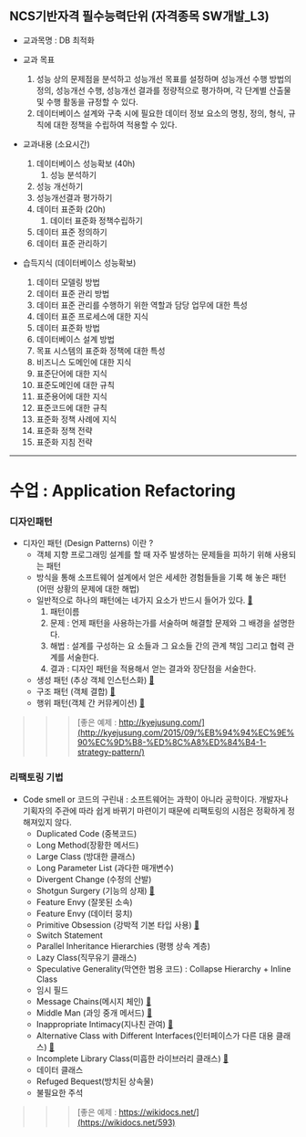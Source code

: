 ## NCS기반자격 필수능력단위 (자격종목 SW개발_L3)
* 교과목명 : DB 최적화


* 교과 목표
    1. 성능 상의 문제점을 분석하고 성능개선 목표를 설정하며 성능개선 수행 방법의 정의, 성능개선 수행, 성능개선 결과를 정량적으로 평가하며, 각 단계별 산출물 및 수행 활동을 규정할 수 있다.
    2. 데이터베이스 설계와 구축 시에 필요한 데이터 정보 요소의 명칭, 정의, 형식, 규칙에 대한 정책을 수립하여 적용할 수 있다.


* 교과내용 (소요시간)
    1. 데이터베이스 성능확보 (40h)
        1. 성능 분석하기
	2. 성능 개선하기
	3. 성능개선결과 평가하기
    2. 데이터 표준화 (20h)
        1. 데이터 표준화 정책수립하기
	2. 데이터 표준 정의하기
	3. 데이터 표준 관리하기


* 습득지식 (데이터베이스 성능확보)
    1. 데이터 모델링 방법
    2. 데이터 표준 관리 방법
    3. 데이터 표준 관리를 수행하기 위한 역할과 담당 업무에 대한 특성
    4. 데이터 표준 프로세스에 대한 지식
    5. 데이터 표준화 방법
    6. 데이터베이스 설계 방법
    7. 목표 시스템의 표준화 정책에 대한 특성
    8. 비즈니스 도메인에 대한 지식
    9. 표준단어에 대한 지식
    10. 표준도메인에 대한 규칙
    11. 표준용어에 대한 지식
    12. 표준코드에 대한 규칙
    13. 표준화 정책 사례에 지식
    14. 표준화 정책 전략
    15. 표준화 지침 전략
--------

# 수업 : Application Refactoring

### 디자인패턴
* 디자인 패턴 (Design Patterns) 이란 ?
    * 객체 지향 프로그래밍 설계를 할 때 자주 발생하는 문제들을 피하기 위해 사용되는 패턴
    * 방식을 통해 소프트웨어 설계에서 얻은 세세한 경험들들을 기록 해 놓은 패턴(어떤 상황의 문제에 대한 해법)
    * 일반적으로 하나의 패턴에는 네가지 요소가 반드시 들어가 있다. [&#128209;](https://wikidocs.net/580)
        1. 패턴이름
        2. 문제 : 언제 패턴을 사용하는가를 서술하며 해결할 문제와 그 배경을 설명한다.
        3. 해법 : 설계를 구성하는 요 소들과 그 요소들 간의 관계 책임 그리고 협력 관계를 서술한다.
        4. 결과 : 디자인 패턴을 적용해서 얻는 결과와 장단점을 서술한다.
    * 생성 패턴 (추상 객체 인스턴스화) [&#128209;](http://seungdols.tistory.com/486)
    * 구조 패턴 (객체 결합) [&#128209;](http://seungdols.tistory.com/487?category=652793)
    * 행위 패턴(객체 간 커뮤케이션) [&#128209;](http://seungdols.tistory.com/490?category=652793)
>>> [좋은 예제 : http://kyejusung.com/](http://kyejusung.com/2015/09/%EB%94%94%EC%9E%90%EC%9D%B8-%ED%8C%A8%ED%84%B4-1-strategy-pattern/)

### 리팩토링 기법
* Code smell or 코드의 구린내 : 소프트웨어는 과학이 아니라 공학이다. 개발자나 기획자의 주관에 따라 쉽게 바뀌기 마련이기 때문에 리팩토링의 시점은 정확하게 정해져있지 않다.
    * Duplicated Code (중복코드)
    * Long Method(장황한 메서드)
    * Large Class (방대한 클래스)
    * Long Parameter List  (과다한 매개변수)
    * Divergent Change (수정의 산발)
    * Shotgun Surgery (기능의 상재) [&#128209;](http://blog.daum.net/bellosogno/10)
    * Feature Envy (잘못된 소속)
    * Feature Envy (데이터 뭉치)
    * Primitive Obsession (강박적 기본 타입 사용) [&#128209;](http://blog.daum.net/bellosogno/13)
    * Switch Statement
    * Parallel Inheritance Hierarchies (평행 상속 계층)
    * Lazy Class(직무유기 클래스)
    * Speculative Generality(막연한 범용 코드) : Collapse Hierarchy + Inline Class
    * 임시 필드
    * Message Chains(메시지 체인) [&#128209;](http://dj6316.torchpad.com/%EB%A6%AC%ED%8C%A9%ED%86%A0%EB%A7%81%28refactoring%29/CH.03+%EC%BD%94%EB%93%9C%EC%9D%98+%EA%B5%AC%EB%A6%B0%EB%82%B4/8.%EB%A9%94%EC%8B%9C%EC%A7%80+%EC%B2%B4%EC%9D%B8+Message+Chains)
    * Middle Man (과잉 중개 메서드) [&#128209;](https://wikidocs.net/593)
    * Inappropriate Intimacy(지나친 관여) [&#128209;](http://dj6316.torchpad.com/%EB%A6%AC%ED%8C%A9%ED%86%A0%EB%A7%81%28refactoring%29/CH.03+%EC%BD%94%EB%93%9C%EC%9D%98+%EA%B5%AC%EB%A6%B0%EB%82%B4/9.%EC%A7%80%EB%82%98%EC%B9%9C+%EA%B4%80%EC%97%AC+Inappropriate+Intimacy)
    * Alternative Class with Different Interfaces(인터페이스가 다른 대용 클래스) [&#128209;](http://dj6316.torchpad.com/%EB%A6%AC%ED%8C%A9%ED%86%A0%EB%A7%81%28refactoring%29/CH.03+%EC%BD%94%EB%93%9C%EC%9D%98+%EA%B5%AC%EB%A6%B0%EB%82%B4/9-1.%EC%9D%B8%ED%84%B0%ED%8E%98%EC%9D%B4%EC%8A%A4%EA%B0%80+%EB%8B%A4%EB%A5%B8+%EB%8C%80%EC%9A%A9+%ED%81%B4%EB%9E%98%EC%8A%A4+Alternative+Classes+with+Different+Interfaces)
    * Incomplete Library Class(미흡한 라이브러리 클래스) [&#128209;](http://dj6316.torchpad.com/%EB%A6%AC%ED%8C%A9%ED%86%A0%EB%A7%81%28refactoring%29/CH.03+%EC%BD%94%EB%93%9C%EC%9D%98+%EA%B5%AC%EB%A6%B0%EB%82%B4/10.%EB%AF%B8%ED%9D%A1%ED%95%9C+%EB%9D%BC%EC%9D%B4%EB%B8%8C%EB%9F%AC%EB%A6%AC+%ED%81%B4%EB%9E%98%EC%8A%A4+Incomplete+Library+Class)
    * 데이터 클래스
    * Refuged Bequest(방치된 상속물)
    * 불필요한 주석
>>> [좋은 예제 : https://wikidocs.net/](https://wikidocs.net/593)








